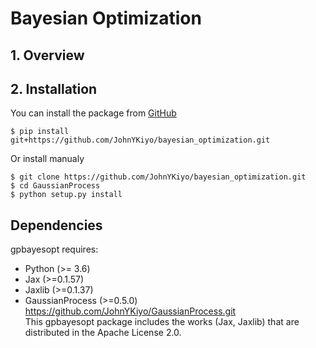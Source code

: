 # Bayesian Optimization
## 1\. Overview

## 2\. Installation

You can install the package from
[GitHub](https://github.com/JohnYKiyo/bayesian_optimization)

``` :sh
$ pip install git+https://github.com/JohnYKiyo/bayesian_optimization.git

```

Or install manualy

``` :sh
$ git clone https://github.com/JohnYKiyo/bayesian_optimization.git
$ cd GaussianProcess
$ python setup.py install
```

## Dependencies

gpbayesopt requires:

- Python (>= 3.6)   
- Jax (>=0.1.57)   
- Jaxlib (>=0.1.37)   
- GaussianProcess (>=0.5.0) https://github.com/JohnYKiyo/GaussianProcess.git   
This gpbayesopt package includes the works (Jax, Jaxlib) that are distributed in the Apache License 2.0.
